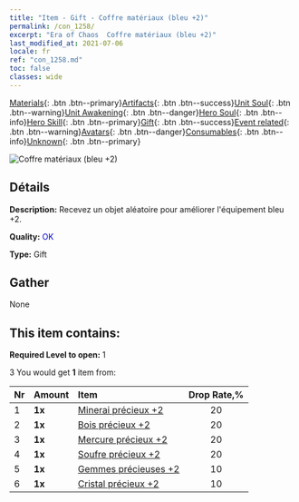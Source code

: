 ```yaml
---
title: "Item - Gift - Coffre matériaux (bleu +2)"
permalink: /con_1258/
excerpt: "Era of Chaos  Coffre matériaux (bleu +2)"
last_modified_at: 2021-07-06
locale: fr
ref: "con_1258.md"
toc: false
classes: wide
---
```

 [Materials](/ItemsFR/){: .btn .btn--primary}[Artifacts](/ItemsFR/Artifacts/){: .btn .btn--success}[Unit Soul](/ItemsFR/UnitSoul/){: .btn .btn--warning}[Unit Awakening](/ItemsFR/UnitAwakening/){: .btn .btn--danger}[Hero Soul](/ItemsFR/HeroSoul/){: .btn .btn--info}[Hero Skill](/ItemsFR/HeroSkill/){: .btn .btn--primary}[Gift](/ItemsFR/Gift/){: .btn .btn--success}[Event related](/ItemsFR/Events/){: .btn .btn--warning}[Avatars](/ItemsFR/Avatars/){: .btn .btn--danger}[Consumables](/ItemsFR/Consumables/){: .btn .btn--info}[Unknown](/ItemsFR/Unknown/){: .btn .btn--primary}

 ![Coffre matériaux (bleu +2)](/images/t/i_304002.png)

## Détails
 **Description:** Recevez un objet aléatoire pour améliorer l'équipement bleu +2.

 **Quality:** <span style="color: #0000CD">OK</span>

 **Type:** Gift

## Gather

  None

## This item contains:

 **Required Level to open:** 1

 3 You would get **1** item  from:

  | Nr | Amount |     Item    | Drop Rate,% |
  |:---|:-------|:------------|:---------:|
  | 1 |  **1x** | [Minerai précieux +2](/ItemsFR/mat_26/) | 20 | 
  | 2 |  **1x** | [Bois précieux +2](/ItemsFR/mat_27/) | 20 | 
  | 3 |  **1x** | [Mercure précieux +2](/ItemsFR/mat_28/) | 20 | 
  | 4 |  **1x** | [Soufre précieux +2](/ItemsFR/mat_29/) | 20 | 
  | 5 |  **1x** | [Gemmes précieuses +2](/ItemsFR/mat_30/) | 10 | 
  | 6 |  **1x** | [Cristal précieux +2](/ItemsFR/mat_31/) | 10 | 
